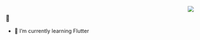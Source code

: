 <img align="right" src="https://github-readme-stats.vercel.app/api?username=yclzone&show_icons=true&icon_color=718096&text_color=718096&bg_color=ffffff&hide_title=true" />

### 👋

- 🌱 I’m currently learning Flutter
